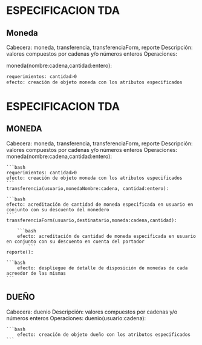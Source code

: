 # ESPECIFICACION TDA

## Moneda
Cabecera: moneda, transferencia, transferenciaForm, reporte
Descripción: valores compuestos por cadenas y/o números enteros
Operaciones: 

moneda(nombre:cadena,cantidad:entero):

```bash
requerimientos: cantidad>0
efecto: creación de objeto moneda con los atributos especificados
```

# ESPECIFICACION TDA

## MONEDA

Cabecera: moneda, transferencia, transferenciaForm, reporte
Descripción: valores compuestos por cadenas y/o números enteros
Operaciones: 
	moneda(nombre:cadena,cantidad:entero):

	```bash
	requerimientos: cantidad>0
	efecto: creación de objeto moneda con los atributos especificados
	```
	transferencia(usuario,monedaNombre:cadena, cantidad:entero):

	```bash
	efecto: acreditación de cantidad de moneda especificada en usuario en conjunto con su descuento del monedero 	
	```
	transferenciaForm(usuario,destinatario,moneda:cadena,cantidad):
	
		```bash
		efecto: acreditación de cantidad de moneda especificada en usuario en conjunto con su descuento en cuenta del portador
			```
	reporte():
	
	```bash
		efecto: despliegue de detalle de disposición de monedas de cada acreedor de las mismas
	```

## DUEÑO

Cabecera: duenio
Descripción: valores compuestos por cadenas y/o números enteros
Operaciones: 
	duenio(usuario:cadena): 
	
	```bash
		efecto: creación de objeto dueño con los atributos especificados
	```
